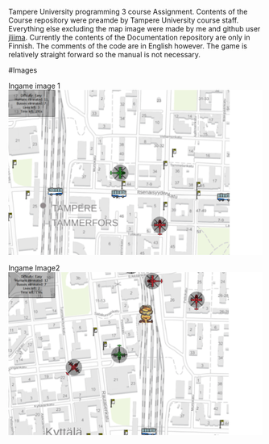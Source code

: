 Tampere University programming 3 course Assignment.
Contents of the Course repository were preamde by Tampere University course staff. Everything else excluding the map image were made by me and github user [jliima](https://github.com/jliima). Currently the contents of the Documentation repository are only in Finnish. The comments of the code are in English however. The game is relatively straight forward so the manual is not necessary.

#Images

Ingame image 1
![](ss1.png)

Ingame Image2
![](ss2.png)

